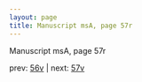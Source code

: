 ```yaml
---
layout: page
title: Manuscript msA, page 57r
---
```


Manuscript msA, page 57r

prev:  [56v](../56v) | next:  [57v](../57v)